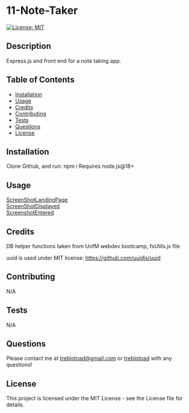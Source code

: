 # 11-Note-Taker

[![License: MIT](https://img.shields.io/badge/License-MIT-yellow.svg)](https://opensource.org/licenses/MIT)

## Description

Express.js and front end for a note taking app.

## Table of Contents

- [Installation](#installation)
- [Usage](#usage)
- [Credits](#credits)
- [Contributing](#contributing)
- [Tests](#tests)
- [Questions](#questions)
- [License](#license)

## Installation

Clone Github, and run:
npm i
Requires node.js@18+

## Usage

[ScreenShotLandingPage](Screenshots/Landing%20Page.png)  
[ScreenShotDisplayed](Screenshots/Notes%20Displayed%20from%20database%20file.png)  
[ScreenshotEntered](Screenshots/New%20note%20being%20entered.png)

## Credits

DB helper functions taken from UofM webdev bootcamp, fsUtils.js file

uuid is used under MIT license: https://github.com/uuidjs/uuid

## Contributing

N/A

## Tests

N/A

## Questions

Please contact me at [treblotnad@gmail.com](mailto:treblotnad@gmail.com) or [treblotnad](github.com/treblotnad) with any questions!

## License

This project is licensed under the MIT License - see the License file for details.
